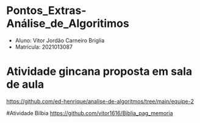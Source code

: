 # Pontos_Extras-Análise_de_Algoritimos
* Aluno: Vitor Jordão Carneiro Briglia
* Matrícula: 2021013087

# Atividade gincana proposta em sala de aula
https://github.com/ed-henrique/analise-de-algoritmos/tree/main/equipe-2

#Atividade Bilbia
https://github.com/vitor1616/Biblia_pag_memoria
